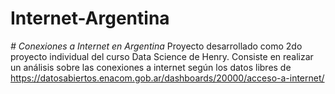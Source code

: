 # Internet-Argentina
<em> # Conexiones a Internet en Argentina </em>
Proyecto desarrollado como 2do proyecto individual del curso Data Science de Henry. Consiste en realizar un análisis sobre las conexiones a internet según los datos libres de https://datosabiertos.enacom.gob.ar/dashboards/20000/acceso-a-internet/ 
